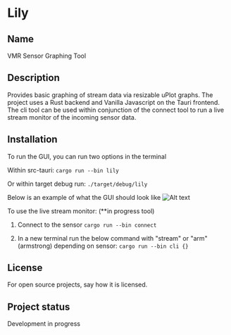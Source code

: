 # Lily

## Name
VMR Sensor Graphing Tool

## Description
Provides basic graphing of stream data via resizable uPlot graphs. The project uses a Rust backend and Vanilla Javascript on the Tauri frontend. The cli tool can be used within conjunction of the connect tool to run a live stream monitor of the incoming sensor data.

## Installation
To run the GUI, you can run two options in the terminal 

Within src-tauri:
`cargo run --bin lily`

Or within target debug run:
`./target/debug/lily`

Below is an example of what the GUI should look like
![Alt text](Lily/src-tauri/icons/demo.png)



To use the live stream monitor: (**in progress tool)

1) Connect to the sensor 
`cargo run --bin connect`

2) In a new terminal run the below command with "stream" or "arm" (armstrong) depending on sensor:
`cargo run --bin cli {}` 


## License
For open source projects, say how it is licensed.

## Project status
Development in progress